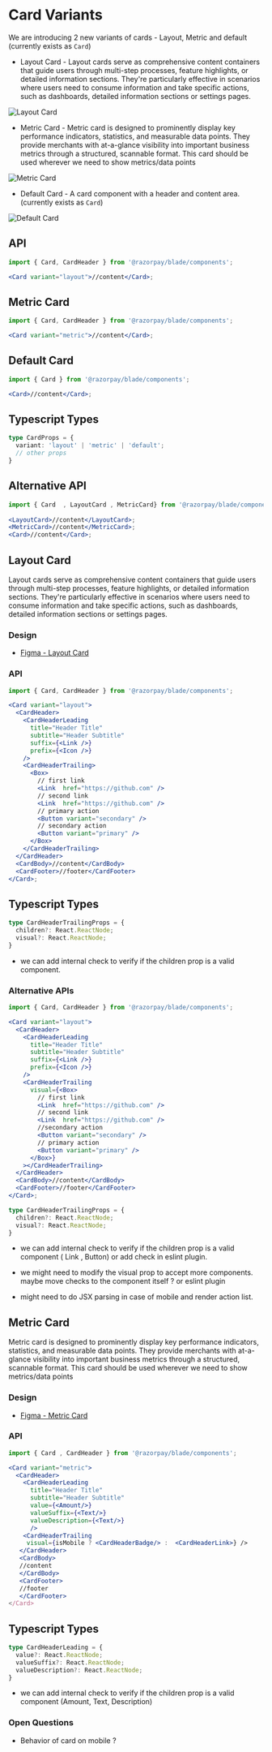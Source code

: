 # Card Variants

We are introducing 2 new variants of cards - Layout, Metric and default (currently exists as `Card`)

- Layout Card - Layout cards serve as comprehensive content containers that guide users through multi-step processes, feature highlights, or detailed information sections. They're particularly effective in scenarios where users need to consume information and take specific actions, such as dashboards, detailed information sections or settings pages.

<img src="./layout.png" alt="Layout Card" />

- Metric Card - Metric card is designed to prominently display key performance indicators, statistics, and measurable data points. They provide merchants with at-a-glance visibility into important business metrics through a structured, scannable format. This card should be used wherever we need to show metrics/data points

<img src="./metric.png" alt="Metric Card" />


- Default Card - A card component with a header and content area. (currently exists as `Card`)

<img src="./card-anatomy.png" alt="Default Card" />

## API

```jsx
import { Card, CardHeader } from '@razorpay/blade/components';

<Card variant="layout">//content</Card>;
```

## Metric Card

```jsx
import { Card, CardHeader } from '@razorpay/blade/components';

<Card variant="metric">//content</Card>;
```

## Default Card

```jsx
import { Card } from '@razorpay/blade/components';

<Card>//content</Card>;
```

## Typescript Types

```typescript
type CardProps = {
  variant: 'layout' | 'metric' | 'default';
  // other props
}
```


## Alternative API 
```jsx
import { Card  , LayoutCard , MetricCard} from '@razorpay/blade/components';
 
<LayoutCard>//content</LayoutCard>;
<MetricCard>//content</MetricCard>;
<Card>//content</Card>;
```


## Layout Card

Layout cards serve as comprehensive content containers that guide users through multi-step processes, feature highlights, or detailed information sections. They're particularly effective in scenarios where users need to consume information and take specific actions, such as dashboards, detailed information sections or settings pages.

### Design

- [Figma - Layout Card](https://www.figma.com/design/yKBlpifyZvi28APkmlY5Td/-Research--Cards--v2-?node-id=1429-61697&p=f&m=dev)

### API

```jsx
import { Card, CardHeader } from '@razorpay/blade/components';

<Card variant="layout">
  <CardHeader>
    <CardHeaderLeading
      title="Header Title"
      subtitle="Header Subtitle"
      suffix={<Link />}
      prefix={<Icon />}
    />
    <CardHeaderTrailing>
      <Box>
        // first link
        <Link  href="https://github.com" />
        // second link
        <Link  href="https://github.com" />
        // primary action
        <Button variant="secondary" />
        // secondary action
        <Button variant="primary" />
      </Box>
    </CardHeaderTrailing>
  </CardHeader>
  <CardBody>//content</CardBody>
  <CardFooter>//footer</CardFooter>
</Card>;
```

## Typescript Types


```typescript
type CardHeaderTrailingProps = {
  children?: React.ReactNode;
  visual?: React.ReactNode;
}
```
- we can add internal check to verify if the children prop is a valid component.


### Alternative APIs

```jsx
import { Card, CardHeader } from '@razorpay/blade/components';

<Card variant="layout">
  <CardHeader>
    <CardHeaderLeading
      title="Header Title"
      subtitle="Header Subtitle"
      suffix={<Link />}
      prefix={<Icon />}
    />
    <CardHeaderTrailing
      visual={<Box>
        // first link
        <Link  href="https://github.com" />
        // second link
        <Link  href="https://github.com" />
        //secondary action
        <Button variant="secondary" />
        // primary action
        <Button variant="primary" />
      </Box>}
    ></CardHeaderTrailing>
  </CardHeader>
  <CardBody>//content</CardBody>
  <CardFooter>//footer</CardFooter>
</Card>;
```



```typescript
type CardHeaderTrailingProps = {
  children?: React.ReactNode;
  visual?: React.ReactNode;
}
```

- we can add internal check to verify if the children prop is a valid component ( Link , Button) or add check in eslint plugin.


- we might need to modify the visual prop to accept more components. maybe move checks to the component itself ? or eslint plugin

- might need to do JSX parsing in case of mobile and render action list.



## Metric Card

Metric card is designed to prominently display key performance indicators, statistics, and measurable data points. They provide merchants with at-a-glance visibility into important business metrics through a structured, scannable format. This card should be used wherever we need to show metrics/data points

### Design

- [Figma - Metric Card](https://www.figma.com/design/yKBlpifyZvi28APkmlY5Td/-Research--Cards--v2-?node-id=1448-6614&m=dev)

### API

```jsx
import { Card , CardHeader } from '@razorpay/blade/components';

<Card variant="metric">
  <CardHeader>
    <CardHeaderLeading
      title="Header Title"
      subtitle="Header Subtitle"
      value={<Amount/>}
      valueSuffix={<Text/>}
      valueDescription={<Text/>}
      />
    <CardHeaderTrailing
     visual={isMobile ? <CardHeaderBadge/> :  <CardHeaderLink>} />
   </CardHeader>
   <CardBody>
   //content
   </CardBody>
   <CardFooter>
   //footer
   </CardFooter>
</Card>
```


## Typescript Types


```typescript
type CardHeaderLeading = {
  value?: React.ReactNode;
  valueSuffix?: React.ReactNode;
  valueDescription?: React.ReactNode;
}
```
- we can add internal check to verify if the children prop is a valid component (Amount, Text, Description)



### Open Questions

- Behavior of card on mobile ?
